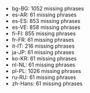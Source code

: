 - bg-BG: 1052 missing phrases
- es-AR: 61 missing phrases
- es-ES: 853 missing phrases
- es-VE: 858 missing phrases
- fi-FI: 855 missing phrases
- fr-FR: 61 missing phrases
- it-IT: 216 missing phrases
- ja-JP: 61 missing phrases
- ko-KR: 61 missing phrases
- nl-NL: 61 missing phrases
- pl-PL: 1026 missing phrases
- ru-RU: 61 missing phrases
- zh-Hans: 61 missing phrases
